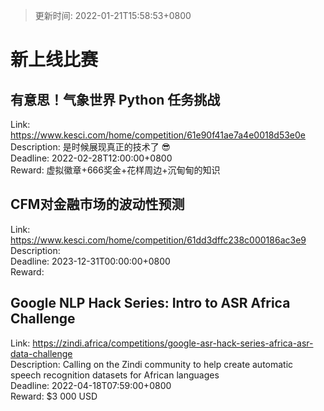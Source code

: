 > 更新时间: 2022-01-21T15:58:53+0800 

# 新上线比赛


## 有意思！气象世界 Python 任务挑战
Link: https://www.kesci.com/home/competition/61e90f41ae7a4e0018d53e0e  
Description: 是时候展现真正的技术了 😎  
Deadline: 2022-02-28T12:00:00+0800  
Reward: 虚拟徽章+666奖金+花样周边+沉甸甸的知识  

## CFM对金融市场的波动性预测
Link: https://www.kesci.com/home/competition/61dd3dffc238c000186ac3e9  
Description:   
Deadline: 2023-12-31T00:00:00+0800  
Reward:   

## Google NLP Hack Series: Intro to ASR Africa Challenge
Link: https://zindi.africa/competitions/google-asr-hack-series-africa-asr-data-challenge  
Description: Calling on the Zindi community to help create automatic speech recognition datasets for African languages  
Deadline: 2022-04-18T07:59:00+0800  
Reward: $3 000 USD  


